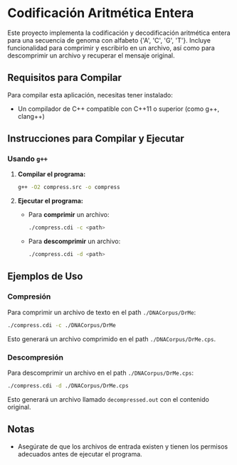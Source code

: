 # Codificación Aritmética Entera

Este proyecto implementa la codificación y decodificación aritmética entera para una secuencia de genoma con alfabeto {'A', 'C', 'G', 'T'}. Incluye funcionalidad para comprimir y escribirlo en un archivo, así como para descomprimir un archivo y recuperar el mensaje original.

## Requisitos para Compilar

Para compilar esta aplicación, necesitas tener instalado:

- Un compilador de C++ compatible con C++11 o superior (como g++, clang++)

## Instrucciones para Compilar y Ejecutar

### Usando `g++`

1. **Compilar el programa:**

   ```bash
   g++ -O2 compress.src -o compress
   ```

2. **Ejecutar el programa:**

   - Para **comprimir** un archivo:
     
     ```bash
     ./compress.cdi -c <path>
     ```

   - Para **descomprimir** un archivo:
     
     ```bash
     ./compress.cdi -d <path>
     ```

## Ejemplos de Uso

### Compresión

Para comprimir un archivo de texto en el path `./DNACorpus/DrMe`:

```bash
./compress.cdi -c ./DNACorpus/DrMe
```

Esto generará un archivo comprimido en el path `./DNACorpus/DrMe.cps`.

### Descompresión

Para descomprimir un archivo en el path `./DNACorpus/DrMe.cps`:

```bash
./compress.cdi -d ./DNACorpus/DrMe.cps
```

Esto generará un archivo llamado `decompressed.out` con el contenido original.

## Notas

- Asegúrate de que los archivos de entrada existen y tienen los permisos adecuados antes de ejecutar el programa.
